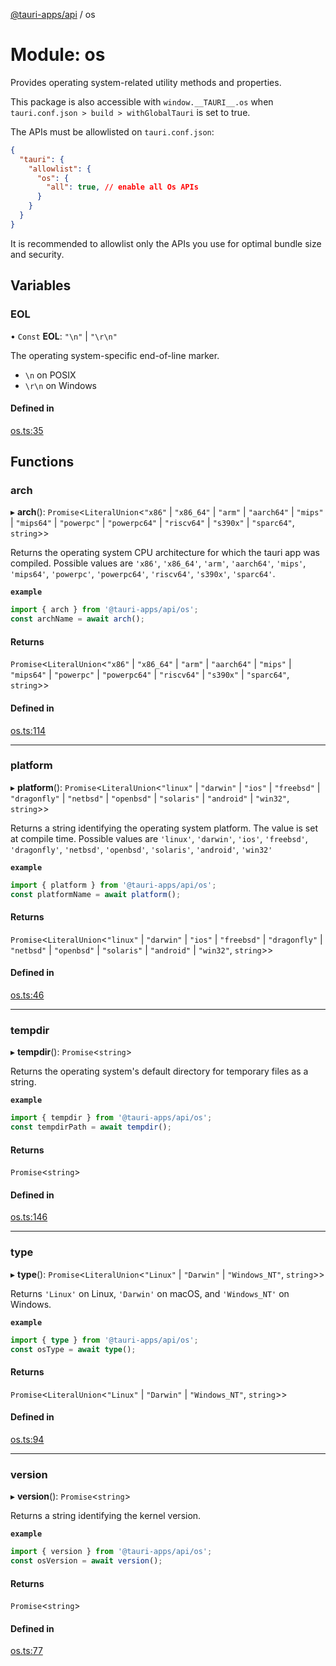 [@tauri-apps/api](../README.md) / os

# Module: os

Provides operating system-related utility methods and properties.

This package is also accessible with `window.__TAURI__.os` when `tauri.conf.json > build > withGlobalTauri` is set to true.

The APIs must be allowlisted on `tauri.conf.json`:
```json
{
  "tauri": {
    "allowlist": {
      "os": {
        "all": true, // enable all Os APIs
      }
    }
  }
}
```
It is recommended to allowlist only the APIs you use for optimal bundle size and security.

## Variables

### EOL

• `Const` **EOL**: ``"\n"`` \| ``"\r\n"``

The operating system-specific end-of-line marker.
- `\n` on POSIX
- `\r\n` on Windows

#### Defined in

[os.ts:35](https://github.com/tauri-apps/tauri/blob/07bc998/tooling/api/src/os.ts#L35)

## Functions

### arch

▸ **arch**(): `Promise`<`LiteralUnion`<``"x86"`` \| ``"x86_64"`` \| ``"arm"`` \| ``"aarch64"`` \| ``"mips"`` \| ``"mips64"`` \| ``"powerpc"`` \| ``"powerpc64"`` \| ``"riscv64"`` \| ``"s390x"`` \| ``"sparc64"``, `string`\>\>

Returns the operating system CPU architecture for which the tauri app was compiled.
Possible values are `'x86'`, `'x86_64'`, `'arm'`, `'aarch64'`, `'mips'`, `'mips64'`, `'powerpc'`, `'powerpc64'`, `'riscv64'`, `'s390x'`, `'sparc64'`.

**`example`**
```typescript
import { arch } from '@tauri-apps/api/os';
const archName = await arch();
```

#### Returns

`Promise`<`LiteralUnion`<``"x86"`` \| ``"x86_64"`` \| ``"arm"`` \| ``"aarch64"`` \| ``"mips"`` \| ``"mips64"`` \| ``"powerpc"`` \| ``"powerpc64"`` \| ``"riscv64"`` \| ``"s390x"`` \| ``"sparc64"``, `string`\>\>

#### Defined in

[os.ts:114](https://github.com/tauri-apps/tauri/blob/07bc998/tooling/api/src/os.ts#L114)

___

### platform

▸ **platform**(): `Promise`<`LiteralUnion`<``"linux"`` \| ``"darwin"`` \| ``"ios"`` \| ``"freebsd"`` \| ``"dragonfly"`` \| ``"netbsd"`` \| ``"openbsd"`` \| ``"solaris"`` \| ``"android"`` \| ``"win32"``, `string`\>\>

Returns a string identifying the operating system platform.
The value is set at compile time. Possible values are `'linux'`, `'darwin'`, `'ios'`, `'freebsd'`, `'dragonfly'`, `'netbsd'`, `'openbsd'`, `'solaris'`, `'android'`, `'win32'`

**`example`**
```typescript
import { platform } from '@tauri-apps/api/os';
const platformName = await platform();
```

#### Returns

`Promise`<`LiteralUnion`<``"linux"`` \| ``"darwin"`` \| ``"ios"`` \| ``"freebsd"`` \| ``"dragonfly"`` \| ``"netbsd"`` \| ``"openbsd"`` \| ``"solaris"`` \| ``"android"`` \| ``"win32"``, `string`\>\>

#### Defined in

[os.ts:46](https://github.com/tauri-apps/tauri/blob/07bc998/tooling/api/src/os.ts#L46)

___

### tempdir

▸ **tempdir**(): `Promise`<`string`\>

Returns the operating system's default directory for temporary files as a string.

**`example`**
```typescript
import { tempdir } from '@tauri-apps/api/os';
const tempdirPath = await tempdir();
```

#### Returns

`Promise`<`string`\>

#### Defined in

[os.ts:146](https://github.com/tauri-apps/tauri/blob/07bc998/tooling/api/src/os.ts#L146)

___

### type

▸ **type**(): `Promise`<`LiteralUnion`<``"Linux"`` \| ``"Darwin"`` \| ``"Windows_NT"``, `string`\>\>

Returns `'Linux'` on Linux, `'Darwin'` on macOS, and `'Windows_NT'` on Windows.

**`example`**
```typescript
import { type } from '@tauri-apps/api/os';
const osType = await type();
```

#### Returns

`Promise`<`LiteralUnion`<``"Linux"`` \| ``"Darwin"`` \| ``"Windows_NT"``, `string`\>\>

#### Defined in

[os.ts:94](https://github.com/tauri-apps/tauri/blob/07bc998/tooling/api/src/os.ts#L94)

___

### version

▸ **version**(): `Promise`<`string`\>

Returns a string identifying the kernel version.

**`example`**
```typescript
import { version } from '@tauri-apps/api/os';
const osVersion = await version();
```

#### Returns

`Promise`<`string`\>

#### Defined in

[os.ts:77](https://github.com/tauri-apps/tauri/blob/07bc998/tooling/api/src/os.ts#L77)
